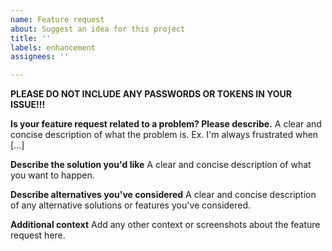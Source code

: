 ```yaml
---
name: Feature request
about: Suggest an idea for this project
title: ''
labels: enhancement
assignees: ''

---
```


**PLEASE DO NOT INCLUDE ANY PASSWORDS OR TOKENS IN YOUR ISSUE!!!**

**Is your feature request related to a problem? Please describe.**
A clear and concise description of what the problem is. Ex. I'm always frustrated when [...]

**Describe the solution you'd like**
A clear and concise description of what you want to happen.

**Describe alternatives you've considered**
A clear and concise description of any alternative solutions or features you've considered.

**Additional context**
Add any other context or screenshots about the feature request here.
